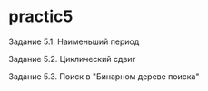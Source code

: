 # practic5
Задание 5.1. Наименьший период

Задание 5.2. Циклический сдвиг

Задание 5.3. Поиск в "Бинарном дереве поиска"
